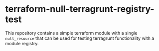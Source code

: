 # terraform-null-terragrunt-registry-test

This repository contains a simple terraform module with a single `null_resource` that can be used for testing terragrunt
functionality with a module registry.
